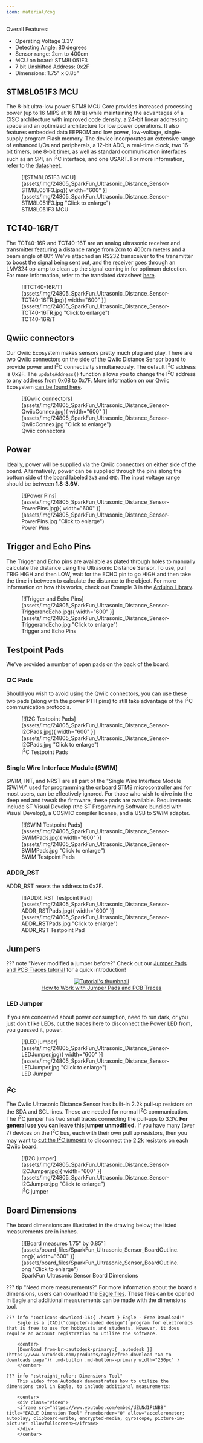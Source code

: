 ```yaml
---
icon: material/cog
---
```


 
Overall Features:

* Operating Voltage 3.3V
* Detecting Angle: 80 degrees
* Sensor range: 2cm to 400cm
* MCU on board: STM8L051F3
* 7 bit Unshifted Address: 0x2F
* Dimensions: 1.75" x 0.85"

## STM8L051F3 MCU

The 8-bit ultra-low power STM8 MCU Core provides increased processing power (up to 16 MIPS at 16 MHz) while maintaining the advantages of a CISC architecture with improved code density, a 24-bit linear addressing space and an optimized architecture for low power operations. It also features embedded data EEPROM and low power, low-voltage, single-supply program Flash memory. The device incorporates an extensive range of enhanced I/Os and peripherals, a 12-bit ADC, a real-time clock, two 16-bit timers, one 8-bit timer, as well as standard communication interfaces such as an SPI, an I<sup>2</sup>C interface, and one USART. For more information, refer to the [datasheet](assets/component_documentation/stm8l051f3-1.pdf).

<figure markdown>
[![STM8L051F3 MCU](assets/img/24805_SparkFun_Ultrasonic_Distance_Sensor-STM8L051F3.jpg){ width="600" }](assets/img/24805_SparkFun_Ultrasonic_Distance_Sensor-STM8L051F3.jpg "Click to enlarge")
<figcaption markdown>STM8L051F3 MCU</figcaption>
</figure>

## TCT40-16R/T

The TCT40-16R and TCT40-16T are an analog ultrasonic receiver and transmitter featuring a distance range from 2cm to 400cm meters and a beam angle of 80°. We've attached an RS232 transceiver to the transmitter to boost the signal being sent out, and the receiver goes through an LMV324 op-amp to clean up the signal coming in for optimum detection. For more information, refer to the translated datasheet [here](assets/component_documentation/TCT40-16-T-R.pdf).

<figure markdown>
[![TCT40-16R/T](assets/img/24805_SparkFun_Ultrasonic_Distance_Sensor-TCT40-16TR.jpg){ width="600" }](assets/img/24805_SparkFun_Ultrasonic_Distance_Sensor-TCT40-16TR.jpg "Click to enlarge")
<figcaption markdown>TCT40-16R/T</figcaption>
</figure>

## Qwiic connectors

Our Qwiic Ecosystem makes sensors pretty much plug and play. There are two Qwiic connectors on the side of the Qwiic Distance Sensor board to provide power and I<sup>2</sup>C connectivity simultaneously. The default I<sup>2</sup>C address is 0x2F. The `updateAddress()` function allows you to change the I<sup>2</sup>C address to any address from 0x08 to 0x7F. More information on our Qwiic Ecosystem [can be found here](https://www.sparkfun.com/qwiic).  


<figure markdown>
[![Qwiic connectors](assets/img/24805_SparkFun_Ultrasonic_Distance_Sensor-QwiicConnex.jpg){ width="600" }](assets/img/24805_SparkFun_Ultrasonic_Distance_Sensor-QwiicConnex.jpg "Click to enlarge")
<figcaption markdown>Qwiic connectors</figcaption>
</figure>


## Power

Ideally, power will be supplied via the Qwiic connectors on either side of the board. Alternatively, power can be supplied through the pins along the bottom side of the board labeled `3V3` and `GND`. The input voltage range should be between <b>1.8</b>-<b>3.6V</b>. 

<figure markdown>
[![Power Pins](assets/img/24805_SparkFun_Ultrasonic_Distance_Sensor-PowerPins.jpg){ width="600" }](assets/img/24805_SparkFun_Ultrasonic_Distance_Sensor-PowerPins.jpg "Click to enlarge")
<figcaption markdown>Power Pins</figcaption>
</figure>

## Trigger and Echo Pins

The Trigger and Echo pins are available as plated through holes to manually calculate the distance using the Ultrasonic Distance Sensor. To use, pull TRIG HIGH and then LOW, wait for the ECHO pin to go HIGH and then take the time in between to calculate the distance to the object. For more information on how this works, check out Example 3 in the [Arduino Library](https://github.com/sparkfun/SparkFun_Qwiic_Ultrasonic_Arduino_Library). 

<figure markdown>
[![Trigger and Echo Pins](assets/img/24805_SparkFun_Ultrasonic_Distance_Sensor-TriggerandEcho.jpg){ width="600" }](assets/img/24805_SparkFun_Ultrasonic_Distance_Sensor-TriggerandEcho.jpg "Click to enlarge")
<figcaption markdown>Trigger and Echo Pins</figcaption>
</figure>

## Testpoint Pads

We've provided a number of open pads on the back of the board:



### I2C Pads

Should you wish to avoid using the Qwiic connectors, you can use these two pads (along with the power PTH pins) to still take advantage of the I<sup>2</sup>C communication protocols. 

<figure markdown>
[![I2C Testpoint Pads](assets/img/24805_SparkFun_Ultrasonic_Distance_Sensor-I2CPads.jpg){ width="600" }](assets/img/24805_SparkFun_Ultrasonic_Distance_Sensor-I2CPads.jpg "Click to enlarge")
<figcaption markdown>I<sup>2</sup>C Testpoint Pads</figcaption>
</figure>

### Single Wire Interface Module (SWIM)

SWIM, INT, and NRST are all part of the "Single Wire Interface Module (SWIM)" used for programming the onboard STM8 microcontroller and for most users, can be effectively ignored. For those who wish to dive into the deep end and tweak the firmware, these pads are available. Requirements include ST Visual Develop (the ST Progamming Software bundled with Visual Develop), a COSMIC compiler license, and a USB to SWIM adapter.

<figure markdown>
[![SWIM Testpoint Pads](assets/img/24805_SparkFun_Ultrasonic_Distance_Sensor-SWIMPads.jpg){ width="600" }](assets/img/24805_SparkFun_Ultrasonic_Distance_Sensor-SWIMPads.jpg "Click to enlarge")
<figcaption markdown>SWIM Testpoint Pads</figcaption>
</figure>

### ADDR_RST 

ADDR_RST resets the address to 0x2F. 

<figure markdown>
[![ADDR_RST Testpoint Pad](assets/img/24805_SparkFun_Ultrasonic_Distance_Sensor-ADDR_RSTPads.jpg){ width="600" }](assets/img/24805_SparkFun_Ultrasonic_Distance_Sensor-ADDR_RSTPads.jpg "Click to enlarge")
<figcaption markdown>ADDR_RST Testpoint Pad</figcaption>
</figure>



## Jumpers

??? note "Never modified a jumper before?"
	Check out our <a href="https://learn.sparkfun.com/tutorials/664">Jumper Pads and PCB Traces tutorial</a> for a quick introduction!
	<p align="center">
		<a href="https://learn.sparkfun.com/tutorials/664">
		<img src="https://cdn.sparkfun.com/c/264-148/assets/learn_tutorials/6/6/4/PCB_TraceCutLumenati.jpg" alt="Tutorial's thumbnail"><br>
        How to Work with Jumper Pads and PCB Traces</a>
	</p>

### LED Jumper

If you are concerned about power consumption, need to run dark, or you just don't like LEDs, cut the traces here to disconnect the Power LED from, you guessed it, power. 


<figure markdown>
[![LED jumper](assets/img/24805_SparkFun_Ultrasonic_Distance_Sensor-LEDJumper.jpg){ width="600" }](assets/img/24805_SparkFun_Ultrasonic_Distance_Sensor-LEDJumper.jpg "Click to enlarge")
<figcaption markdown>LED Jumper</figcaption>
</figure>


### I<sup>2</sup>C

The Qwiic Ultrasonic Distance Sensor has built-in 2.2k pull-up resistors on the SDA and SCL lines. These are needed for normal I<sup>2</sup>C communication. The I<sup>2</sup>C jumper has two small traces connecting the pull-ups to 3.3V. **For general use you can leave this jumper unmodified.** If you have many (over 7) devices on the I<sup>2</sup>C bus, each with their own pull up resistors, then you may want to [cut the I<sup>2</sup>C jumpers](https://learn.sparkfun.com/tutorials/how-to-work-with-jumper-pads-and-pcb-traces) to disconnect the 2.2k resistors on each Qwiic board.


<figure markdown>
[![I2C jumper](assets/img/24805_SparkFun_Ultrasonic_Distance_Sensor-I2CJumper.jpg){ width="600" }](assets/img/24805_SparkFun_Ultrasonic_Distance_Sensor-I2CJumper.jpg "Click to enlarge")
<figcaption markdown>I<sup>2</sup>C jumper</figcaption>
</figure>


## Board Dimensions

The board dimensions are illustrated in the drawing below; the listed measurements are in inches.


<figure markdown>
[![Board measures 1.75" by 0.85"](assets/board_files/SparkFun_Ultrasonic_Sensor_BoardOutline.png){ width="600" }](assets/board_files/SparkFun_Ultrasonic_Sensor_BoardOutline.png "Click to enlarge")
<figcaption markdown>SparkFun Ultrasonic Sensor Board Dimensions</figcaption>
</figure>

??? tip "Need more measurements?"
	For more information about the board's dimensions, users can download the [Eagle files](SparkFun_Ultrasonic_Sensor_EagleFiles.zip). These files can be opened in Eagle and additional measurements can be made with the dimensions tool.

	??? info ":octicons-download-16:{ .heart } Eagle - Free Download!"
		Eagle is a [CAD]("computer-aided design") program for electronics that is free to use for hobbyists and students. However, it does require an account registration to utilize the software.

		<center>
		[Download from<br>:autodesk-primary:{ .autodesk }](https://www.autodesk.com/products/eagle/free-download "Go to downloads page"){ .md-button .md-button--primary width="250px" }
		</center>
	
	??? info ":straight_ruler: Dimensions Tool"
		This video from Autodesk demonstrates how to utilize the dimensions tool in Eagle, to include additional measurements:

		<center>
		<div class="video">
		<iframe src="https://www.youtube.com/embed/dZLNd1FtNB8" title="EAGLE Dimension Tool" frameborder="0" allow="accelerometer; autoplay; clipboard-write; encrypted-media; gyroscope; picture-in-picture" allowfullscreen></iframe>
		</div>
		</center>



